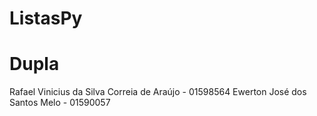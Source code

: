 # ListasPy
# Dupla
Rafael Vinicius da Silva Correia de Araújo - 01598564
Ewerton José dos Santos Melo - 01590057
